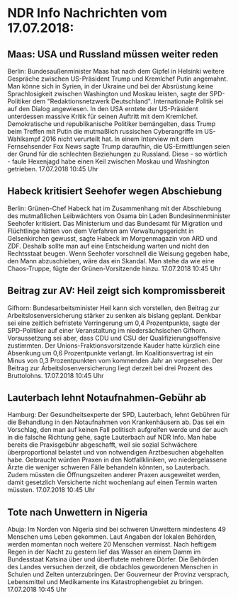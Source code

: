 # NDR Info Nachrichten vom 17.07.2018:


## Maas: USA und Russland müssen weiter reden
Berlin:      Bundesaußenminister Maas hat nach dem Gipfel in Helsinki weitere Gespräche zwischen US-Präsident Trump und Kremlchef Putin angemahnt. Man könne sich in Syrien, in der Ukraine und bei der Absrüstung keine Sprachlosigkeit zwischen Washington und Moskau leisten, sagte der SPD-Politiker dem "Redaktionsnetzwerk Deutschland". Internationale Politik sei auf den Dialog angewiesen. In den USA erntete der US-Präsident unterdessen massive Kritik für seinen Auftritt mit dem Kremlchef. Demokratische und republikanische Politiker bemängelten, dass Trump beim Treffen mit Putin die mutmaßlich russischen Cyberangriffe im US-Wahlkampf 2016 nicht verurteilt hat. In einem Interview mit dem Fernsehsender Fox News sagte Trump daraufhin, die US-Ermittlungen seien der Grund für die schlechten Beziehungen zu Russland. Diese - so wörtlich - faule Hexenjagd habe einen Keil zwischen Moskau und Washington getrieben. 17.07.2018 10:45 Uhr 

## Habeck kritisiert Seehofer wegen Abschiebung
Berlin:       Grünen-Chef Habeck hat im Zusammenhang mit der Abschiebung des mutmaßlichen Leibwächters von Osama bin Laden Bundesinnenminister Seehofer kritisiert. Das Ministerium und das Bundesamt für Migration und Flüchtlinge hätten von dem Verfahren am Verwaltungsgericht in Gelsenkirchen gewusst, sagte Habeck im Morgenmagazin von ARD und ZDF. Deshalb sollte man auf eine Entscheidung warten und nicht den Rechtsstaat beugen. Wenn Seehofer vorschnell die Weisung gegeben habe, den Mann abzuschieben, wäre das ein Skandal. Man stehe da wie eine Chaos-Truppe, fügte der Grünen-Vorsitzende hinzu. 17.07.2018 10:45 Uhr 

## Beitrag zur AV: Heil zeigt sich kompromissbereit
Gifhorn:    Bundesarbeitsminister Heil kann sich vorstellen, den Beitrag zur Arbeitslosenversicherung stärker zu senken als bislang geplant. Denkbar sei eine zeitlich befristete Verringerung um 0,4 Prozentpunkte, sagte der SPD-Politiker auf einer Veranstaltung im niedersächsischen Gifhorn. Voraussetzung sei aber, dass CDU und CSU der Qualifizierungsoffensive zustimmten. Der Unions-Fraktionsvorsitzende Kauder hatte kürzlich eine Absenkung um 0,6 Prozentpunkte verlangt. Im Koalitionsvertrag ist ein Minus von 0,3 Prozentpunkten vom kommenden Jahr an vorgesehen. Der Beitrag zur Arbeitslosenversicherung liegt derzeit bei drei Prozent des Bruttolohns. 17.07.2018 10:45 Uhr 

## Lauterbach lehnt Notaufnahmen-Gebühr ab
Hamburg: Der Gesundheitsexperte der SPD, Lauterbach, lehnt Gebühren für die Behandlung in den Notaufnahmen von Krankenhäusern ab. Das sei ein Vorschlag, den man auf keinen Fall politisch aufgreifen werde und der auch in die falsche Richtung gehe, sagte Lauterbach auf NDR Info. Man habe bereits die Praxisgebühr abgeschafft, weil sie sozial Schwächere überproportional belastet und von notwendigen Arztbesuchen abgehalten habe. Gebraucht würden Praxen in den Notfallkliniken, wo niedergelassene Ärzte die weniger schweren Fälle behandeln könnten, so Lauterbach. Zudem müssten die Öffnungszeiten anderer Praxen ausgeweitet werden, damit gesetzlich Versicherte nicht wochenlang auf einen Termin warten müssten. 17.07.2018 10:45 Uhr 

## Tote nach Unwettern in Nigeria
Abuja: 	Im Norden von Nigeria sind bei schweren Unwettern mindestens 49 Menschen ums Leben gekommen. Laut Angaben der lokalen Behörden, werden momentan noch weitere 20 Menschen vermisst. Nach heftigem Regen in der Nacht zu gestern lief das Wasser an einem Damm im Bundesstaat Katsina über und überflutete mehrere Dörfer. Die Behörden des Landes versuchen derzeit, die obdachlos gewordenen Menschen in Schulen und Zelten unterzubringen. Der Gouverneur der Provinz versprach, Lebensmittel und Medikamente ins Katastrophengebiet zu bringen. 17.07.2018 10:45 Uhr 
